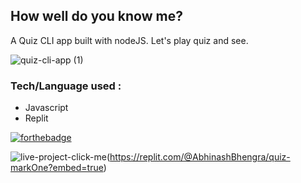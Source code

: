 ## How well do you know me?

A Quiz CLI app built with nodeJS. Let's play quiz and see.

![quiz-cli-app (1)](https://user-images.githubusercontent.com/49307371/210532676-75c475d9-86f8-4bc9-b890-8af3c8d82944.svg)

### Tech/Language used :
 - Javascript
 - Replit

[![forthebadge](https://forthebadge.com/images/badges/check-it-out.svg)](https://replit.com/@AbhinashBhengra/quiz-markOne?embed=true)


![live-project-click-me](https://user-images.githubusercontent.com/49307371/210534157-2c4e2c2a-4c30-4185-be42-ed837962eed5.svg)(https://replit.com/@AbhinashBhengra/quiz-markOne?embed=true)
